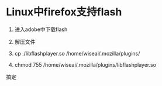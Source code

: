 Linux中firefox支持flash
==
1. 进入adobe中下载flash

2. 解压文件

3. cp ./libflashplayer.so /home/wiseai/.mozilla/plugins/

4. chmod 755 /home/wiseai/.mozilla/plugins/libflashplayer.so

搞定
